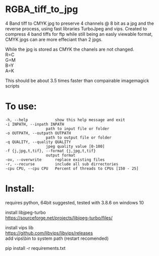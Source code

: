# RGBA_tiff_to_jpg
4 Band tiff to CMYK jpg to preserve 4 channels @ 8 bit as a jpg and the reverse process, using fast libraries TurboJpeg and vips. Created to compress 4 band tiffs for ftp while still being an easly viewable format, CMYK jpgs can are more effeciant than 2 jpgs. 

While the jpg is stored as CMYK the chanels are not changed. <br>
  R=C<br>
  G=M<br>
  B=Y<br>
  A=K<br>

This should be about 3.5 times faster than compairable imagemagick scripts<br/>

# To use:
    -h, --help            show this help message and exit
    -i INPATH, --inpath INPATH
                      path to input file or folder
    -o OUTPATH, --outpath OUTPATH
                      path to output file or folder
    -q QUALITY, --quality QUALITY
                      jpeg quality value [0-100]
    -f {j,jpg,t,tif}, --format {j,jpg,t,tif}
                      output format
    -ov, --overwrite      replace existing files
    -r, --recurse         include all sub dirrectories
    -cpu CPU, --cpu CPU   Percent of threads to CPUs [150 - 25]

# Install:
  requires python, 64bit suggested, tested with 3.8.6 on windows 10

  install libjpeg-turbo<br/>
  https://sourceforge.net/projects/libjpeg-turbo/files/<br/>

  install vips lib<br/>
  https://github.com/libvips/libvips/releases<br/>
  add vips\bin to system path (restart recomended)<br/>

  pip install -r requirements.txt<br/>
